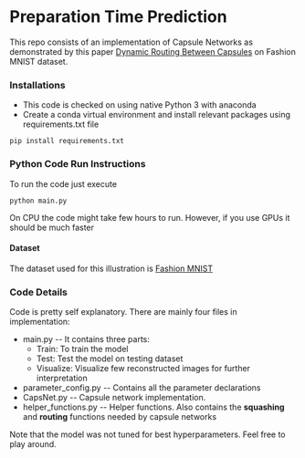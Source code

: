 # Preparation Time Prediction
This repo consists of an implementation of Capsule Networks as demonstrated by this paper [Dynamic Routing Between Capsules](https://arxiv.org/abs/1710.09829) on Fashion MNIST dataset.
### Installations 
* This code is checked on using native Python 3 with anaconda
* Create a conda virtual environment and install relevant packages using requirements.txt file 
```
pip install requirements.txt
```
### Python Code Run Instructions
To run the code just execute 
```
python main.py
```
On CPU the code might take few hours to run. However, if you use GPUs it should be much faster
#### Dataset
The dataset used for this illustration is [Fashion MNIST](https://github.com/zalandoresearch/fashion-mnist)

### Code Details
Code is pretty self explanatory. There are mainly four files in implementation:
* main.py  -- It contains three parts:
    * Train:  To train the model
    * Test:   Test the model on testing dataset
    * Visualize: Visualize few reconstructed images for further interpretation
* parameter_config.py -- Contains all the parameter declarations
* CapsNet.py -- Capsule network implementation. 
* helper_functions.py -- Helper functions. Also contains the **squashing** and **routing** functions  needed by capsule networks

Note that the model was not tuned for best hyperparameters. Feel free to play around.
